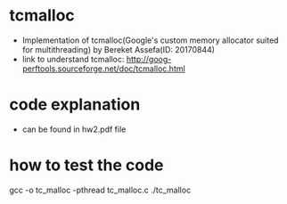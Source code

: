 # tcmalloc
- Implementation of tcmalloc(Google's custom memory allocator suited for multithreading) by Bereket Assefa(ID: 20170844)
- link to understand tcmalloc: http://goog-perftools.sourceforge.net/doc/tcmalloc.html

# code explanation
- can be found in hw2.pdf file

# how to test the code
gcc -o tc_malloc -pthread tc_malloc.c
./tc_malloc



